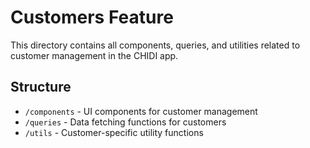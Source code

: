 # Customers Feature

This directory contains all components, queries, and utilities related to customer management in the CHIDI app.

## Structure
- `/components` - UI components for customer management
- `/queries` - Data fetching functions for customers
- `/utils` - Customer-specific utility functions
